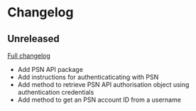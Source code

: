 # Changelog

## Unreleased

[Full changelog][unreleased]

- Add PSN API package
- Add instructions for authenticaticating with PSN
- Add method to retrieve PSN API authorisation object using authentication credentials
- Add method to get an PSN account ID from a username

[unreleased]: https://github.com/yndajas/video-game-library/compare/9b793f6...HEAD
